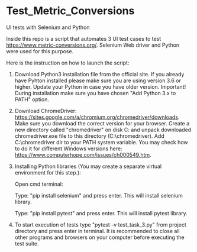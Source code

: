 # Test_Metric_Conversions
UI tests with Selenium and Python

Inside this repo is a script that automates 3 UI test cases to test https://www.metric-conversions.org/. Selenium Web driver and Python were used for this purpose.

Here is the instruction on how to launch the script:

1. Download Python3 installation file from the official site. If you already have Pyhton installed please make sure you are using version 3.6 or higher. Update your Python in case you have older version. Important! During installation make sure you have chosen "Add Python 3.x to PATH" option.

2. Download ChromeDriver: https://sites.google.com/a/chromium.org/chromedriver/downloads. Make sure you download the correct version for your browser. Create a new directory      called "chromedriver" on disk C: and unpack downloaded chromedriver.exe file to this directory (C:\chromedriver). Add C:\chromedriver dir to your PATH system variable. You may check how to do it for different Windows versions here: https://www.computerhope.com/issues/ch000549.htm.

3. Installing Python libraries (You may create a separate virtual environment for this step.):

   Open cmd terminal:

   Type: "pip install selenium" and press enter. This will install selenium library.

   Type: "pip install pytest" and press enter. This will install pytest library.

4. To start execution of tests type "pytest -v test_task_3.py" from project directory and press enter in terminal. It is recommended to close all other programs and browsers  on your computer before executing the test suite.

